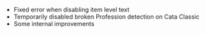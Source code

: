 - Fixed error when disabling item level text
- Temporarily disabled broken Profession detection on Cata Classic
- Some internal improvements
